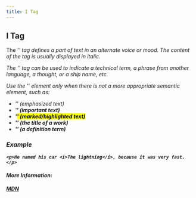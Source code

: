 ```yaml
---
title: I Tag
---
```

## I Tag

The '<i>' tag defines a part of text in an alternate voice or mood. The content of the <i> tag is usually displayed in italic.

The '<i>' tag can be used to indicate a technical term, a phrase from another language, a thought, or a ship name, etc.

Use the '<i>' element only when there is not a more appropriate semantic element, such as:

- '<em>' (emphasized text)
- '<strong>' (important text)
- '<mark>' (marked/highlighted text)
- '<cite>' (the title of a work)
- '<dfn>' (a definition term)


### Example
```
<p>He named his car <i>The lightning</i>, because it was very fast.</p>
```

#### More Information:
<!-- Please add any articles you think might be helpful to read before writing the article -->

<a href='https://developer.mozilla.org/en-US/docs/Web/HTML/Element/i' target='_blank' rel='nofollow'>MDN</a>
